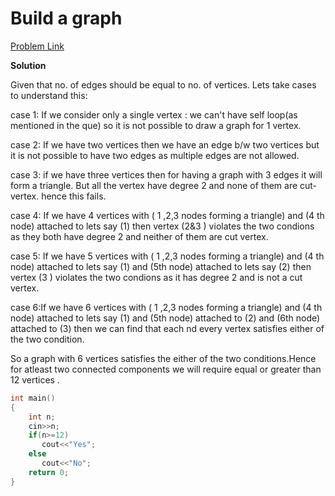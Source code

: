 # Build a graph

[Problem Link](https://www.hackerearth.com/practice/algorithms/graphs/graph-representation/practice-problems/algorithm/build-a-graph-5f5c6b4a/)

**Solution**

Given that no. of edges should be equal to no. of vertices. Lets take cases to understand this:

case 1: If we consider only a single vertex : we can't have self loop(as mentioned in the que) so it is not possible to draw a graph for 1 vertex.

case 2: If we have two vertices then we have an edge b/w two vertices but it is not possible to have two edges as multiple edges are not allowed.

case 3: if we have three vertices then for having a graph with 3 edges it will form a triangle. But all the vertex have degree 2 and none of them are cut-vertex. hence this fails.

case 4: If we have 4 vertices with ( 1 ,2,3 nodes forming a triangle) and (4 th node) attached to lets say (1) then vertex (2&3 ) violates the two condions as they both have degree 2 and neither of them are cut vertex.

case 5: If we have 5 vertices with ( 1 ,2,3 nodes forming a triangle) and (4 th node) attached to lets say (1) and (5th node) attached to lets say (2) then vertex (3 ) violates the two condions as it has degree 2 and is not a cut vertex.

case 6:If we have 6 vertices with ( 1 ,2,3 nodes forming a triangle) and (4 th node) attached to lets say (1) and (5th node) attached to (2) and (6th node) attached to (3) then we can find that each nd every vertex satisfies either of the two condition.

So a graph with 6 vertices satisfies the either of the two conditions.Hence for atleast two connected components we will require equal or greater than 12 vertices .

```cpp
int main()
{
    int n;
    cin>>n;
    if(n>=12) 
       cout<<"Yes";
    else 
       cout<<"No";
    return 0;
}

```
